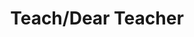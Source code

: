 ---
pid: lll22
title: Teach/Dear Teacher
location_transcription: City Hall, School District Building
coordinates: "[-75.162559534644, 39.960938239314]"
zipcode: '19123'
gen_neighborhood: North Philadelphia
neighborhood: Northern Liberties,Loft District
outside_phl: 
age: '33'
age_range: 30-39
instagram: 
image_file_name: lll_22.jpg
proposal_transcription: The goal of this monument would be to make an indelible statement
  about the vital role teachers play in supporting the well-being of our communities.  With
  all of the political disagreement over how to improve the quality of public education
  somehow the profession of teacher has been subject to a lot negative criticism and
  has lost some of its status as an essential component of healthy, thriving societies.  We
  should erect a monument that celebrates + honors all teachers and acknowledges that
  the future + fortunes of our children + our city will always be connected to the
  efforts + compassion of our teachers.  The statue could be of a teacher reading
  a book surrounded by young children.
topic: Education
topic_summary: 0, 0
type: Sculpture Statue
keywords_other: Teacher, education, public education, school
credit: Justin Ennis
image_labels: 
twitter: phillyASAP
facebook: phillyASAP
permalink: "/monuments/lll22/"
layout: item-page
---